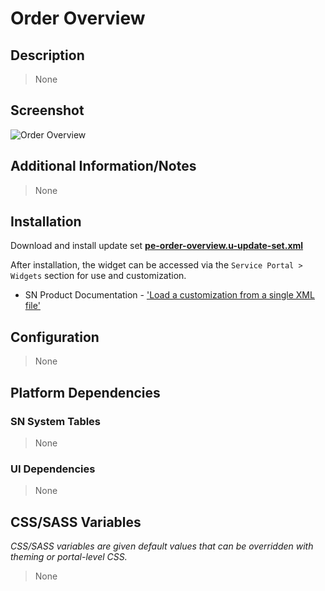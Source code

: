 # Order Overview

## Description

> None

## Screenshot

![Order Overview](https://raw.githubusercontent.com/platform-experience/serviceportal-widget-library/master/src/pe-order-overview/images/pe-order-overview.png)

## Additional Information/Notes

> None

## Installation

Download and install update set **[pe-order-overview.u-update-set.xml](https://github.com/platform-experience/serviceportal-widget-library/blob/master/src/pe-order-overview/pe-order-overview.u-update-set.xml)**

After installation, the widget can be accessed via the `Service Portal > Widgets` section for use and customization.

* SN Product Documentation - ['Load a customization from a single XML file'](https://docs.servicenow.com/bundle/kingston-application-development/page/build/system-update-sets/task/t_SaveAnUpdateSetAsAnXMLFile.html)

## Configuration

> None

## Platform Dependencies

### SN System Tables

> None

### UI Dependencies

> None

## CSS/SASS Variables

_CSS/SASS variables are given default values that can be overridden with theming or portal-level CSS._

> None
